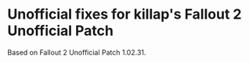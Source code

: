 # Unofficial fixes for killap's Fallout 2 Unofficial Patch
Based on Fallout 2 Unofficial Patch 1.02.31.
